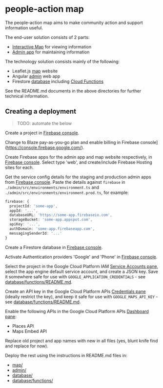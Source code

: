 # people-action map

The people-action map aims to make community action and support information useful.

The end-user solution consists of 2 parts:

- [Interactive Map](https://people-action-map.web.app) for viewing information
- [Admin app](https://people-action.web.app) for maintaining information

The technology solution consists mainly of the following:

- Leaflet.js [map](./map) website
- Angular [admin](./admin) web app
- Firestore [database](./database) including [Cloud Functions](./database/functions)

See the README.md documents in the above directories for further technical information.

## Creating a deployment

> TODO: automate the below

Create a project in [Firebase console](https://console.firebase.google.com/).

Change to Blaze pay-as-you-go plan and enable billing in Firebase console](https://console.firebase.google.com/).

Create Firebase apps for the admin app and map website respectively, in [Firebase console](https://console.firebase.google.com/). Select type 'web', and create/include Firebase Hosting sites for each.

Get the service config details for the staging and production admin apps from [Firebase console](https://console.firebase.google.com/). Paste the details against `firebase` in `./admin/src/environments/environment.ts` and `./admin/src/environments/environment.prod.ts`, for example:

```typescript
firebase: {
  projectId: 'some-app',
  appId: '...',
  databaseURL: 'https://some-app.firebaseio.com',
  storageBucket: 'some-app.appspot.com',
  apiKey: '...',
  authDomain: 'some-app.firebaseapp.com',
  messagingSenderId: '...'
}
```

Create a Firestore database in [Firebase console](https://console.firebase.google.com/).

Activate Authentication providers 'Google' and 'Phone' in [Firebase console](https://console.firebase.google.com/).

Select the project in the Google Cloud Platform IAM [Service Accounts pane](https://console.cloud.google.com/iam-admin/serviceaccounts), select the app engine default service account, and create a JSON key. Save it somewhere safe for use with `GOOGLE_APPLICATION_CREDENTIALS` - see [database/functions/README.md](./database/functions/README.md).

Create an API key in the Google Cloud Platform APIs [Credentials pane](https://console.cloud.google.com/apis/credentials) (ideally restrict the key), and keep it safe for use with `GOOGLE_MAPS_API_KEY` - see [database/functions/README.md](./database/functions/README.md).

Enable the following APIs in the Google Cloud Platform APIs [Dashboard pane](https://console.cloud.google.com/apis/dashboard):

- Places API
- Maps Embed API

Replace old project and app names with new in all files (yes, blunt knife find and replace for now).

Deploy the rest using the instructions in README.md files in:

- [map/](./map/)
- [admin/](./admin/)
- [database/](./database/)
- [database/functions/](./database/functions/)
